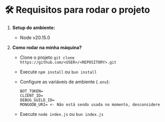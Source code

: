 # 🛠️ Requisitos para rodar o projeto

1. **Setup do ambiente:**
    * Node v20.15.0

2. **Como rodar na minha máquina?**
    * Clone o projeto `git clone https://github.com/<USER>/<REPOSITORY>.git`

    * Execute `npm install` ou `bun install`

    * Configure as variáveis de ambiente (`.env`):

        ```console
        BOT_TOKEN=
        CLIENT_ID=
        DEBUG_GUILD_ID=
        MONGODB_URI= <- Não está sendo usada no momento, desconsidere
        ```

    * Execute `node index.js` ou `bun index.js`
